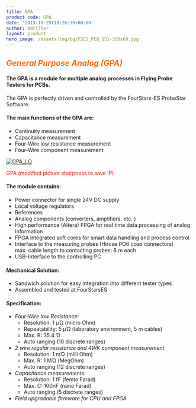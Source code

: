 ```yaml
---
title: GPA
product_code: GPA
date: '2015-10-29T10:26:16+00:00'
author: bdriller
layout: product
hero_image: /assets/img/bg/FSES_PCB_151-300x69.jpg
---
```

## <span style="color: #ff6600;">***General Purpose Analog (GPA)***</span>

#### The GPA is a module for multiple analog processes in Flying Probe Testers for PCBs.

The GPA is perfectly driven and controlled by the FourStars-ES ProbeStar Software.

#### **The main functions of the GPA are:**

- Continuity measurement
- Capacitance measurement
- Four-Wire low resistance measurement
- Four-Wire component measurement

[![](http://www.4stars-es.com/wp-content/uploads/2015/10/GPA_LQ-300x258.jpg "GPA_LQ")](http://www.4stars-es.com/wp-content/uploads/2015/10/GPA_LQ.jpg)

<span style="color: #ff0000;"> GPA (modified picture sharpness to save IP)</span>

#### **The module contains:**

- Power connector for single 24V DC supply
- Local voltage regulators
- References
- Analog components (converters, amplifiers, etc. )
- High performance (Altera) FPGA for real time data processing of analog information
- FPGA integrated soft cores for smart data handling and process control
- Interface to the measuring probes (Hirose PO6 coax connectors)  
    max. cable length to contacting probes: 8 m each
- USB-Interface to the controlling PC

#### **Mechanical Solution:**

- Sandwich solution for easy integration into different tester types
- Assembled and tested at FourStarsES

#### **Specification:**

- *Four-Wire low Resistance:*
    - Resolution: 1 µΏ (micro Ohm)
    - Repeatability: 5 µΏ (laboratory environment, 5 m cables)
    - Max. R: 35.4 Ώ
    - Auto ranging (10 discrete ranges)
- *2 wire regular resistance and 4WK component measurement*
    - Resolution: 1 mΏ (milli Ohm)
    - Max. R: 1 MΏ (MegOhm)
    - Auto ranging (12 discrete ranges)
- *Capacitance measurements:*
    - Resolution: 1 fF (femto Farad)
    - Max. C: 100nF (nano Farad)
    - Auto ranging (5 discrete ranges)
- *Field upgradable firmware for CPU and FPGA*
